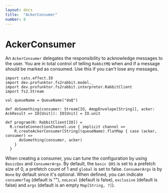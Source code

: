 ```yaml
---
layout: docs
title:  "AckerConsumer"
number: 8
---
```


# AckerConsumer

An `AckerConsumer` delegates the responsibility to acknowledge messages to the user. You are in total control of telling `RabbitMQ` when and if a message should be marked as consumed. Use this if you can't lose any messages.

```tut:book:silent
import cats.effect.IO
import dev.profunktor.fs2rabbit.model._
import dev.profunktor.fs2rabbit.interpreter.RabbitClient
import fs2.Stream

val queueName = QueueName("daQ")

def doSomething(consumer: Stream[IO, AmqpEnvelope[String]], acker: AckResult => IO[Unit]): IO[Unit] = IO.unit

def program(R: RabbitClient[IO]) =
  R.createConnectionChannel.use { implicit channel =>
    R.createAckerConsumer[String](queueName).flatMap { case (acker, consumer) =>
      doSomething(consumer, acker)
    }
  }
```

When creating a consumer, you can tune the configuration by using `BasicQos` and `ConsumerArgs`. By default, the `basic QOS` is set to a prefetch size of 0, a prefetch count of 1 and `global` is set to false. `ConsumerArgs` is by `None` by default since it's optional. When defined, you can indicate `consumerTag` (default is ""), `noLocal` (default is false), `exclusive` (default is false) and `args` (default is an empty `Map[String, ?]`).
